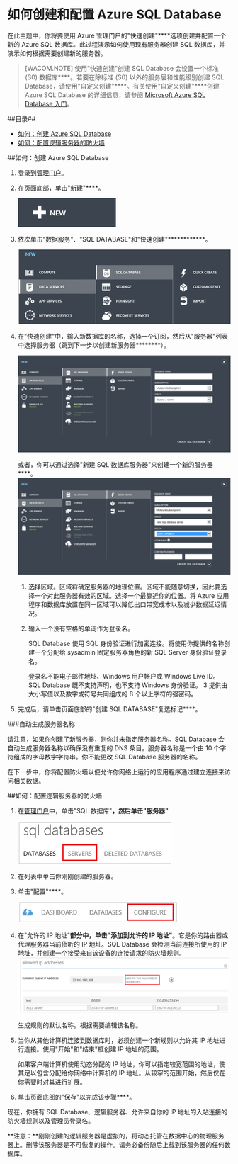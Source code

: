 <properties linkid="manage-services-how-to-configure-a-sqldb" urlDisplayName="How to configure" pageTitle="如何配置 SQL Database - Azure" metaKeywords="Azure creating SQL Server, Azure configuring SQL Server" description="了解如何在 Azure 中使用 SQL Server 创建和配置逻辑服务器。" metaCanonical="" services="sql-database" documentationCenter="" title="How to Create and Configure SQL Database" authors="" solutions="" manager="" editor="" />
<tags ms.service="sql-database"
    ms.date="11/19/2014"
    wacn.date=""
    />



<h1><a id="configLogical"></a>如何创建和配置 Azure SQL Database</h1>

在此主题中，你将要使用 Azure 管理门户的"快速创建"****选项创建并配置一个新的 Azure SQL 数据库。此过程演示如何使用现有服务器创建 SQL 数据库，并演示如何根据需要创建新的服务器。

> [WACOM.NOTE] 使用"快速创建"创建 SQL Database 会设置一个标准 (S0) 数据库****。若要在除标准 (S0) 以外的服务层和性能级别创建 SQL Database，请使用"自定义创建"****。有关使用"自定义创建"****创建 Azure SQL Database 的详细信息，请参阅 [Microsoft Azure SQL Database 入门](/zh-cn/documentation/articles/sql-database-get-started/)。

##目录##
* [如何：创建 Azure SQL Database](#createDatabase)
* [如何：配置逻辑服务器的防火墙](#configFWLogical)


<a id="createDatabase"></a>

##如何：创建 Azure SQL Database

1. 登录到[管理门户](http://manage.windowsazure.cn)。

2. 在页面底部，单击"新建"****。

	![Click SQL Databases][1]

3. 依次单击"数据服务"、"SQL DATABASE"和"快速创建"************。

	![Click New, Data Services, and Quick Create][2]
	 
5. 在"快速创建"中，输入新数据库的名称，选择一个订阅，然后从"服务器"列表中选择服务器（跳到下一步以创建新服务器********）。

	![Create a new SQL Database in an existing server][7]

	或者，你可以通过选择"新建 SQL 数据库服务器"来创建一个新的服务器****。
    ![Create a new SQL Database and a new server][8]

	1. 选择区域。区域将确定服务器的地理位置。区域不能随意切换，因此要选择一个对此服务器有效的区域。选择一个最靠近你的位置。将 Azure 应用程序和数据库放置在同一区域可以降低出口带宽成本以及减少数据延迟情况。
	2. 输入一个没有空格的单词作为登录名。 

		SQL Database 使用 SQL 身份验证进行加密连接。将使用你提供的名称创建一个分配给 sysadmin 固定服务器角色的新 SQL Server 身份验证登录名。 

		登录名不能电子邮件地址、Windows 用户帐户或 Windows Live ID。SQL Database 既不支持声明，也不支持 Windows 身份验证。 
	3.提供由大小写值以及数字或符号共同组成的 8 个以上字符的强密码。

	


9. 完成后，请单击页面底部的"创建 SQL DATABASE"复选标记****。

###自动生成服务器名称

请注意，如果你创建了新服务器，则你并未指定服务器名称。SQL Database 会自动生成服务器名称以确保没有重复的 DNS 条目。服务器名称是一个由 10 个字符组成的字母数字字符串。你不能更改 SQL Database 服务器的名称。

在下一步中，你将配置防火墙以便允许你网络上运行的应用程序通过建立连接来访问相关数据。

<a id="configFWLogical"></a>

##如何：配置逻辑服务器的防火墙

1. 在[管理门户](http://manage.windowsazure.cn)中，单击"SQL 数据库"****，然后单击"服务器"****

	![Click Servers][4]
2. 在列表中单击你刚刚创建的服务器。

2. 单击"配置"****。

	![Click Configure][5]

3. 在"允许的 IP 地址"****部分中，单击"添加到允许的 IP 地址"****。它是你的路由器或代理服务器当前侦听的 IP 地址。SQL Database 会检测当前连接所使用的 IP 地址，并创建一个接受来自该设备的连接请求的防火墙规则。 
	![Click Add to the allowed IP addresses][6]

	生成规则的默认名称。根据需要编辑该名称。 
	

4. 当你从其他计算机连接到数据库时，必须创建一个新规则以允许其 IP 地址进行连接。使用"开始"和"结束"框创建 IP 地址的范围。

	如果客户端计算机使用动态分配的 IP 地址，你可以指定较宽范围的地址，使其足以包含分配给你网络中计算机的 IP 地址。从较窄的范围开始，然后仅在你需要时对其进行扩展。

7. 单击页面底部的"保存"以完成该步骤****。 

现在，你拥有 SQL Database、逻辑服务器、允许来自你的 IP 地址的入站连接的防火墙规则以及管理员登录名。 

**注意：**刚刚创建的逻辑服务器是虚拟的，将动态托管在数据中心的物理服务器上。删除该服务器是不可恢复的操作。请务必备份随后上载到该服务器的任何数据库。


<!--Image references-->
[1]: ./media/sql-database-create-configure/click-new.png
[2]: ./media/sql-database-create-configure/new-data-services-sql-storage-quick-create.png
[3]: ./media/sql-database-create-configure/server-settings.png
[4]: ./media/sql-database-create-configure/click-servers.png
[5]: ./media/sql-database-create-configure/click-configure.png
[6]: ./media/sql-database-create-configure/allowed-ip-addresses.png
[7]: ./media/sql-database-create-configure/quick-create-existing-server.png
[8]: ./media/sql-database-create-configure/quick-create-new-server.png



